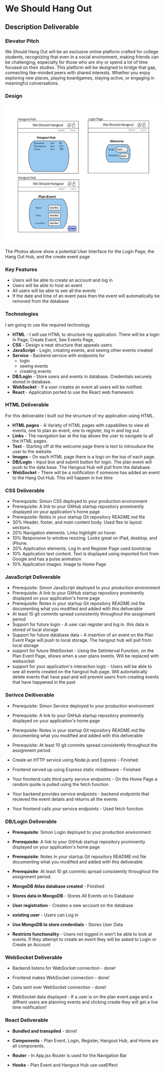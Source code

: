 # We Should Hang Out


## Description Deliverable


### Elevator Pitch
We Should Hang Out will be an exclusive online platform crafted for college students, recognizing that even in a social environment, making friends can be challenging, especially for those who are shy or spend a lot of time focused on their studies. This platform will be designed to bridge that gap, connecting like-minded peers with shared interests. Whether you enjoy exploring new places, playing boardgames, staying active, or engaging in meaningful conversations.

### Design
![Homepage Design of We Should Hangout](sketches.png)

The Photos above show a potential User Interface for the Login Page, the Hang Out Hub, and the create event page


### Key Features
+ Users will be able to create an account and log in
+ Users will be able to host an event
+ All users will be able to see all the events
+ If the date and time of an event pass then the event will automatically be removed from the database

### Technologies
I am going to use the required technology
+ **HTML** - I will use HTML to structure my application. There will be a login In Page, Create Event, See Events Page,
+ **CSS** - Design a neat structure that appeals users. 
+ **JavaScript** - Login, creating events, and seeing other events created
+ **Service** - Backend service with endpoints for 
    + login
    + seeing events
    + creating events 
+ **DB/Login** - Store users and events in database. Credentials securely stored in database.
+ **WebSocket** - If a user creates an event all users will be notified. 
+ **React** - Application ported to use the React web framework

### HTML Deliverable
For this deliverable I built out the structure of my application using HTML.

- **HTML pages** - A Variety of HTML pages with capabilites to view all events, one to plan an event, one to register, log in and log out. 
- **Links** - The navigation bar at the top allows the user to navigate to all the HTML pages.
- **Text** - Starting off at the welcome page there is text to introuduce the user to the website.
- **Images** - On each HTML page there is a logo on the top of each page.
- **DB/Login** - Input box and submit button for login. The plan event will push to the data base. The Hangout Hub will pull from the database.
- **WebSocket** - There will be a notification if someone has added an event to the Hang Out Hub. This will happen in live time

### CSS Deliverable

- Prerequisite: Simon CSS deployed to your production environment
- Prerequisite: A link to your GitHub startup repository prominently displayed on your application's home page
- Prerequisite: Notes in your startup Git repository README.md file
- 30% Header, footer, and main content body. Used flex to layout sections.
- 20% Navigation elements. Links highlight on hover.
- 10% Responsive to window resizing. Looks great on iPad, desktop, and iPhone.
- 20% Application elements. Log In and Register Page used bootstrap
- 10% Application text content. Text is displayed using imported font from Google and has a pulse animation
- 10% Application images. Image to Home Page

### JavaScript Deliverable

- Prerequisite: Simon JavaScript deployed to your production environment
- Prerequisite: A link to your GitHub startup repository prominently displayed on your application's home page
- Prerequisite: Notes in your startup Git repository README.md file documenting what you modified and added with this deliverable
- At least 10 git commits spread consistently throughout the assignment period
- Support for future login - A user can register and log in. this data is stored of local storage
- Support for future database data - A insertion of an event on the Plan Event Page will push to local storage. The hangout hub will pull from local storage
- support for future WebSocket - Using the SetInterval Function, on the Plan Event Page, shows when a user plans events. Will be replaced with websocket
- support for your application's interaction logic - Users will be able to see all events created on the hangout hub page. Will automatically delete events that have past and will prevent users from creating events that have happened in the past

### Serivce Deiliverable

- Prerequisite: Simon Service deployed to your production environment

- Prerequisite: A link to your GitHub startup repository prominently displayed on your application's home page

- Prerequisite: Notes in your startup Git repository README.md file documenting what you modified and added with this deliverable

- Prerequisite: At least 10 git commits spread consistently throughout the assignment period

- Create an HTTP service using Node.js and Express - Finished

- Frontend served up using Express static middleware - Finished

- Your frontend calls third party service endpoints - On the Home Page a random quote is pulled using the fetch function

- Your backend provides service endpoints - backend endpoints that recieved the event details and returns all the events

- Your frontend calls your service endpoints - Used fetch function

### DB/Login Deliverable


- **Prerequisite**: Simon Login deployed to your production environment

- **Prerequisite**: A link to your GitHub startup repository prominently displayed on your application's home page

- **Prerequisite**: Notes in your startup Git repository README.md file documenting what you modified and added with this deliverable

- **Prerequisite**: At least 10 git commits spread consistently throughout the assignment period.

- **MongoDB Atlas database created** - Finished

- **Stores data in MongoDB** - Stores All Events on to Database

- **User registration** - Creates a new account on the database

- **existing user** - Users can Log in 

- **Use MongoDB to store credentials** - Stores User Data

- **Restricts functionality** - Users not logged in won't be able to look at events. If they attempt to create an event they will be asked to Login or Create an Account


### WebSocket Deliverable

- Backend listens for WebSocket connection - done!

- Frontend makes WebSocket connection - done!

- Data sent over WebSocket connection - done!

- WebSocket data displayed - If a user is on the plan event page and a diffrent users are planning events and clicking create they will get a live time notification!

### React Deliverable

- **Bundled and transpiled** - done!

- **Components** - Plan Event, Login, Register, Hangout Hub, and Home are all components.

- **Router** - In App.jsx Router is used for the Navigation Bar

- **Hooks** - Plan Event and Hangout Hub use useEffect